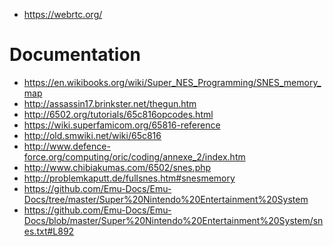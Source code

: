 * https://webrtc.org/

# Documentation

* https://en.wikibooks.org/wiki/Super_NES_Programming/SNES_memory_map
* http://assassin17.brinkster.net/thegun.htm
* http://6502.org/tutorials/65c816opcodes.html
* https://wiki.superfamicom.org/65816-reference
* http://old.smwiki.net/wiki/65c816
* http://www.defence-force.org/computing/oric/coding/annexe_2/index.htm
* http://www.chibiakumas.com/6502/snes.php
* http://problemkaputt.de/fullsnes.htm#snesmemory
* https://github.com/Emu-Docs/Emu-Docs/tree/master/Super%20Nintendo%20Entertainment%20System
* https://github.com/Emu-Docs/Emu-Docs/blob/master/Super%20Nintendo%20Entertainment%20System/snes.txt#L892


[^1]: Add 1 cycle if m=0 (16-bit memory/accumulator)
[^4]: Add 2 cycles if m=0 (16-bit memory/accumulator)

[^7]: Add 1 cycle for 65816 native mode (e=0)

[^5]: Add 1 cycle if branch is taken
[^6]: Add 1 cycle if branch taken crosses page boundary in emulation mode (e=1)

[^2]: Add 1 cycle if low byte of Direct Page Register is non-zero
[^3]: Add 1 cycle if adding index crosses a page boundary or x=0 (16-bit index registers)

[^8]: Add 1 cycle if x=0 (16-bit index registers)




[^9]: Uses 3 cycles to shut the processor down: additional cycles are required by reset to restart it
[^10]: Uses 3 cycles to shut the processor down: additional cycles are required by interrupt to restart it

[^11]: Byte and cycle counts subject to change in future processors which expand WDM into 2-byte opcode portions of instructions of varying lengths

[^14]: Add 1 byte if x=0 (16-bit index registers)
[^12]: Add 1 byte if m=0 (16-bit memory/accumulator)
[^13]: Opcode is 1 byte, but program counter value pushed onto stack is incremented by 2 allowing for optional signature byte

